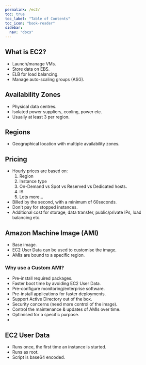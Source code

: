 ```yaml
---
permalink: /ec2/
toc: true
toc_label: "Table of Contents"
toc_icon: "book-reader"
sidebar:
  nav: "docs"
---
```


## What is EC2?

- Launch/manage VMs.
- Store data on EBS.
- ELB for load balancing.
- Manage auto-scaling groups (ASG).

## Availability Zones

- Physical data centres.
- Isolated power suppliers, cooling, power etc.
- Usually at least 3 per region.

## Regions

- Geographical location with multiple availability zones.

## Pricing

- Hourly prices are based on:
    1. Region
    2. Instance type
    3. On-Demand vs Spot vs Reserved vs Dedicated hosts.
    4. IS
    5. Lots more...
- Billed by the second, with a minimum of 60seconds.
- Don't pay for stopped instances.
- Additional cost for storage, data transfer, public/private IPs, load balancing etc.

## Amazon Machine Image (AMI)

- Base image.
- EC2 User Data can be used to customise the image.
- AMIs are bound to a specific region.

### Why use a Custom AMI?

- Pre-install required packages.
- Faster boot time by avoiding EC2 User Data.
- Pre-configure monitoring/enterprise software.
- Pre-install applications for faster deployments.
- Support Active Directory out of the box.
- Security concerns (need more control of the image).
- Control the maintenance & updates of AMIs over time.
- Optimised for a specific purpose.
- 

## EC2 User Data

- Runs once, the first time an instance is started.
- Runs as root.
- Script is base64 encoded.
